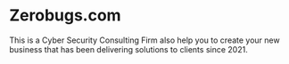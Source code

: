 # Zerobugs.com
This is a Cyber Security Consulting Firm also help you to create your new business that has been delivering solutions to clients since 2021.
